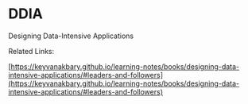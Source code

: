 # DDIA

Designing Data-Intensive Applications

Related Links:

[https://keyvanakbary.github.io/learning-notes/books/designing-data-intensive-applications/#leaders-and-followers](https://keyvanakbary.github.io/learning-notes/books/designing-data-intensive-applications/#leaders-and-followers)
